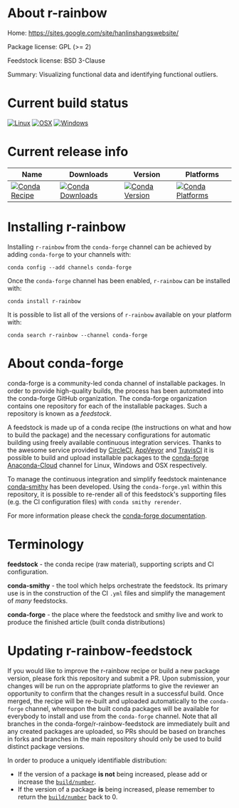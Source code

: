 About r-rainbow
===============

Home: https://sites.google.com/site/hanlinshangswebsite/

Package license: GPL (>= 2)

Feedstock license: BSD 3-Clause

Summary: Visualizing functional data and identifying functional outliers.



Current build status
====================

[![Linux](https://img.shields.io/circleci/project/github/conda-forge/r-rainbow-feedstock/master.svg?label=Linux)](https://circleci.com/gh/conda-forge/r-rainbow-feedstock)
[![OSX](https://img.shields.io/travis/conda-forge/r-rainbow-feedstock/master.svg?label=macOS)](https://travis-ci.org/conda-forge/r-rainbow-feedstock)
[![Windows](https://img.shields.io/appveyor/ci/conda-forge/r-rainbow-feedstock/master.svg?label=Windows)](https://ci.appveyor.com/project/conda-forge/r-rainbow-feedstock/branch/master)

Current release info
====================

| Name | Downloads | Version | Platforms |
| --- | --- | --- | --- |
| [![Conda Recipe](https://img.shields.io/badge/recipe-r--rainbow-green.svg)](https://anaconda.org/conda-forge/r-rainbow) | [![Conda Downloads](https://img.shields.io/conda/dn/conda-forge/r-rainbow.svg)](https://anaconda.org/conda-forge/r-rainbow) | [![Conda Version](https://img.shields.io/conda/vn/conda-forge/r-rainbow.svg)](https://anaconda.org/conda-forge/r-rainbow) | [![Conda Platforms](https://img.shields.io/conda/pn/conda-forge/r-rainbow.svg)](https://anaconda.org/conda-forge/r-rainbow) |

Installing r-rainbow
====================

Installing `r-rainbow` from the `conda-forge` channel can be achieved by adding `conda-forge` to your channels with:

```
conda config --add channels conda-forge
```

Once the `conda-forge` channel has been enabled, `r-rainbow` can be installed with:

```
conda install r-rainbow
```

It is possible to list all of the versions of `r-rainbow` available on your platform with:

```
conda search r-rainbow --channel conda-forge
```


About conda-forge
=================

conda-forge is a community-led conda channel of installable packages.
In order to provide high-quality builds, the process has been automated into the
conda-forge GitHub organization. The conda-forge organization contains one repository
for each of the installable packages. Such a repository is known as a *feedstock*.

A feedstock is made up of a conda recipe (the instructions on what and how to build
the package) and the necessary configurations for automatic building using freely
available continuous integration services. Thanks to the awesome service provided by
[CircleCI](https://circleci.com/), [AppVeyor](https://www.appveyor.com/)
and [TravisCI](https://travis-ci.org/) it is possible to build and upload installable
packages to the [conda-forge](https://anaconda.org/conda-forge)
[Anaconda-Cloud](https://anaconda.org/) channel for Linux, Windows and OSX respectively.

To manage the continuous integration and simplify feedstock maintenance
[conda-smithy](https://github.com/conda-forge/conda-smithy) has been developed.
Using the ``conda-forge.yml`` within this repository, it is possible to re-render all of
this feedstock's supporting files (e.g. the CI configuration files) with ``conda smithy rerender``.

For more information please check the [conda-forge documentation](https://conda-forge.org/docs/).

Terminology
===========

**feedstock** - the conda recipe (raw material), supporting scripts and CI configuration.

**conda-smithy** - the tool which helps orchestrate the feedstock.
                   Its primary use is in the construction of the CI ``.yml`` files
                   and simplify the management of *many* feedstocks.

**conda-forge** - the place where the feedstock and smithy live and work to
                  produce the finished article (built conda distributions)


Updating r-rainbow-feedstock
============================

If you would like to improve the r-rainbow recipe or build a new
package version, please fork this repository and submit a PR. Upon submission,
your changes will be run on the appropriate platforms to give the reviewer an
opportunity to confirm that the changes result in a successful build. Once
merged, the recipe will be re-built and uploaded automatically to the
`conda-forge` channel, whereupon the built conda packages will be available for
everybody to install and use from the `conda-forge` channel.
Note that all branches in the conda-forge/r-rainbow-feedstock are
immediately built and any created packages are uploaded, so PRs should be based
on branches in forks and branches in the main repository should only be used to
build distinct package versions.

In order to produce a uniquely identifiable distribution:
 * If the version of a package **is not** being increased, please add or increase
   the [``build/number``](https://conda.io/docs/user-guide/tasks/build-packages/define-metadata.html#build-number-and-string).
 * If the version of a package **is** being increased, please remember to return
   the [``build/number``](https://conda.io/docs/user-guide/tasks/build-packages/define-metadata.html#build-number-and-string)
   back to 0.
